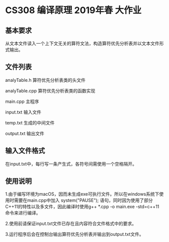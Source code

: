 # CS308 编译原理 2019年春 大作业

## 基本要求
从文本文件读入一个上下文无关的算符文法，构造算符优先分析表并以文本文件形式输出。

## 文件列表
analyTable.h 算符优先分析表类的头文件

analyTable.cpp 算符优先分析表类的函数实现

main.cpp 主程序

input.txt 输入文件

temp.txt 生成的中间文件

output.txt 输出文件

## 输入文件格式
在input.txt中，每行写一条产生式，各符号间需使用一个空格隔开。

## 使用说明
1.由于编写环境为macOS，因而未生成exe可执行文件。所以在windows系统下使用时需要在main.cpp中加入 system("PAUSE"); 语句，同时因为使用了部分C++11的特性以及多文件，因此编译时使用g++ *.cpp -o main.exe -std=c++11 命令来进行编译。

2.使用前请保证input.txt文件已存在且内容符合文件格式中的要求。

3.运行程序后会在控制台输出算符优先分析表并输出到output.txt文件。